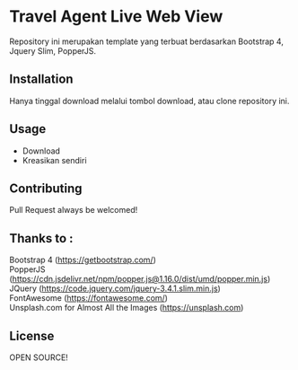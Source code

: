 # Travel Agent Live Web View

Repository ini merupakan template yang terbuat berdasarkan Bootstrap 4, Jquery Slim, PopperJS.

## Installation

Hanya tinggal download melalui tombol download, atau clone repository ini.

## Usage

- Download
- Kreasikan sendiri

## Contributing

Pull Request always be welcomed!

## Thanks to :

Bootstrap 4 (https://getbootstrap.com/)  
PopperJS (https://cdn.jsdelivr.net/npm/popper.js@1.16.0/dist/umd/popper.min.js)  
JQuery (https://code.jquery.com/jquery-3.4.1.slim.min.js)  
FontAwesome (https://fontawesome.com/)  
Unsplash.com for Almost All the Images (https://unsplash.com)  

## License
OPEN SOURCE!
